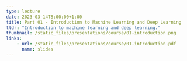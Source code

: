 ```yaml
---
type: lecture
date: 2023-03-14T8:00:00+1:00
title: Part 01 - Introduction to Machine Learning and Deep Learning
tldr: "Introduction to machine learning and deep learning."
thumbnail: /static_files/presentations/course/01-introduction.png
links: 
    - url: /static_files/presentations/course/01-introduction.pdf
      name: slides
---
```


